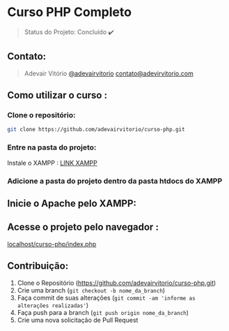 # Curso PHP Completo

> Status do Projeto: Concluído :heavy_check_mark:

## Contato: 
> Adevair Vitório 
> [@adevairvitorio](https://twitter.com/dbader_org) 
> contato@adevirvitorio.com


## Como utilizar o curso :
### Clone o repositório:
```sh
git clone https://github.com/adevairvitorio/curso-php.git
```
### Entre na pasta do projeto:
Instale o XAMPP : [LINK XAMPP](https://www.apachefriends.org/pt_br/download.html)

### Adicione a pasta do projeto dentro da pasta htdocs do XAMPP


## Inicie o Apache pelo XAMPP:



## Acesse o projeto pelo navegador :

[localhost/curso-php/index.php](http://localhost/curso-php/index.php)





## Contribuição:

1. Clone o Repositório (<https://github.com/adevairvitorio/curso-php.git>)
2. Crie uma branch (`git checkout -b nome_da_branch`)
3. Faça commit de suas alterações (`git commit -am 'informe as alterações realizadas'`)
4. Faça push para a branch (`git push origin nome_da_branch`)
5. Crie uma nova solicitação de Pull Request

